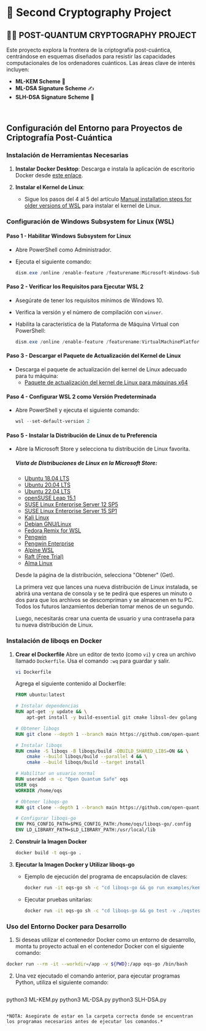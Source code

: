 # 🔐 Second Cryptography Project

## 🕵️‍♂️ POST-QUANTUM CRYPTOGRAPHY PROJECT

Este proyecto explora la frontera de la criptografía post-cuántica, centrándose en esquemas diseñados para resistir las capacidades computacionales de los ordenadores cuánticos. Las áreas clave de interés incluyen:

- **ML-KEM Scheme** 🧩
- **ML-DSA Signature Scheme** ✍️
- **SLH-DSA Signature Scheme** 📜

&nbsp;
## Configuración del Entorno para Proyectos de Criptografía Post-Cuántica

### Instalación de Herramientas Necesarias

1. **Instalar Docker Desktop**: Descarga e instala la aplicación de escritorio Docker desde [este enlace](https://www.docker.com/products/docker-desktop/).

2. **Instalar el Kernel de Linux**:
    - Sigue los pasos del 4 al 5 del artículo [Manual installation steps for older versions of WSL](https://learn.microsoft.com/en-us/windows/wsl/install-manual) para instalar el kernel de Linux.

### Configuración de Windows Subsystem for Linux (WSL)

#### Paso 1 - Habilitar Windows Subsystem for Linux

- Abre PowerShell como Administrador.
- Ejecuta el siguiente comando:

  ```powershell
  dism.exe /online /enable-feature /featurename:Microsoft-Windows-Subsystem-Linux /all /norestart
  ```

#### Paso 2 - Verificar los Requisitos para Ejecutar WSL 2

- Asegúrate de tener los requisitos mínimos de Windows 10.
- Verifica la versión y el número de compilación con `winver`.
- Habilita la característica de la Plataforma de Máquina Virtual con PowerShell:

  ```powershell
  dism.exe /online /enable-feature /featurename:VirtualMachinePlatform /all /norestart
  ```

#### Paso 3 - Descargar el Paquete de Actualización del Kernel de Linux

- Descarga el paquete de actualización del kernel de Linux adecuado para tu máquina:
  - [Paquete de actualización del kernel de Linux para máquinas x64](https://wslstorestorage.blob.core.windows.net/wslblob/wsl_update_x64.msi)

#### Paso 4 - Configurar WSL 2 como Versión Predeterminada
- Abre PowerShell y ejecuta el siguiente comando:
  ```powershell
  wsl --set-default-version 2
  ```

#### Paso 5 - Instalar la Distribución de Linux de tu Preferencia

- Abre la Microsoft Store y selecciona tu distribución de Linux favorita.

  ##### Vista de Distribuciones de Linux en la Microsoft Store:

  - [Ubuntu 18.04 LTS](https://www.microsoft.com/store/apps/9N9TNGVNDL3Q)
  - [Ubuntu 20.04 LTS](https://www.microsoft.com/store/apps/9N6SVWS3RX71)
  - [Ubuntu 22.04 LTS](https://www.microsoft.com/store/apps/9PN20MSR04DW)
  - [openSUSE Leap 15.1](https://www.microsoft.com/store/apps/9NJFZK00FGKV)
  - [SUSE Linux Enterprise Server 12 SP5](https://www.microsoft.com/store/apps/9MZ0DJ7V4R0)
  - [SUSE Linux Enterprise Server 15 SP1](https://www.microsoft.com/store/apps/9NQVQDNF98Z7)
  - [Kali Linux](https://www.microsoft.com/store/apps/9PKR34TNCV07)
  - [Debian GNU/Linux](https://www.microsoft.com/store/apps/9MSVKQC78PK6)
  - [Fedora Remix for WSL](https://www.microsoft.com/store/apps/9N6GDM4K2HN1)
  - [Pengwin](https://www.microsoft.com/store/apps/9NV1GV1PXZ6P)
  - [Pengwin Enterprise](https://www.microsoft.com/store/apps/9NPXTS9K1FXP)
  - [Alpine WSL](https://www.microsoft.com/store/apps/9P804CRF0395)
  - [Raft (Free Trial)](https://www.microsoft.com/store/apps/9NSL5B1C5B8G)
  - [Alma Linux](https://www.microsoft.com/store/apps/9N3T9C7MSXG4)
  
  Desde la página de la distribución, selecciona "Obtener" (Get).
  
  La primera vez que lances una nueva distribución de Linux instalada, se abrirá una ventana de consola y se te pedirá que esperes un minuto o dos para que los archivos se descompriman y se almacenen en tu PC. Todos los futuros lanzamientos deberían tomar menos de un segundo.
  
  Luego, necesitarás crear una cuenta de usuario y una contraseña para tu nueva distribución de Linux.
  
### Instalación de liboqs en Docker
1. **Crear el Dockerfile**
  Abre un editor de texto (como `vi`) y crea un archivo llamado `Dockerfile`. Usa el comando `:wq` para guardar y salir.

    ```bash
    vi Dockerfile
    ```

    Agrega el siguiente contenido al Dockerfile:

    ```Dockerfile
    FROM ubuntu:latest

    # Instalar dependencias
    RUN apt-get -y update && \
        apt-get install -y build-essential git cmake libssl-dev golang

    # Obtener liboqs
    RUN git clone --depth 1 --branch main https://github.com/open-quantum-safe/liboqs

    # Instalar liboqs
    RUN cmake -S liboqs -B liboqs/build -DBUILD_SHARED_LIBS=ON && \
        cmake --build liboqs/build --parallel 4 && \
        cmake --build liboqs/build --target install

    # Habilitar un usuario normal
    RUN useradd -m -c "Open Quantum Safe" oqs
    USER oqs
    WORKDIR /home/oqs

    # Obtener liboqs-go
    RUN git clone --depth 1 --branch main https://github.com/open-quantum-safe/liboqs-go.git

    # Configurar liboqs-go
    ENV PKG_CONFIG_PATH=$PKG_CONFIG_PATH:/home/oqs/liboqs-go/.config
    ENV LD_LIBRARY_PATH=$LD_LIBRARY_PATH:/usr/local/lib
    ```

2. **Construir la Imagen Docker**

    ```bash
    docker build -t oqs-go .
    ```

3. **Ejecutar la Imagen Docker y Utilizar liboqs-go**

    - Ejemplo de ejecución del programa de encapsulación de claves:

      ```bash
      docker run -it oqs-go sh -c "cd liboqs-go && go run examples/kem/kem.go"
      ```

    - Ejecutar pruebas unitarias:

      ```bash
      docker run -it oqs-go sh -c "cd liboqs-go && go test -v ./oqstests"
      ```

### Uso del Entorno Docker para Desarrollo

1. Si deseas utilizar el contenedor Docker como un entorno de desarrollo, monta tu proyecto actual en el contenedor Docker con el siguiente comando:

  ```bash
  docker run --rm -it --workdir=/app -v ${PWD}:/app oqs-go /bin/bash
  ```

2. Una vez ejecutado el comando anterior, para ejecutar programas Python, utiliza el siguiente comando:

    ```bash
  python3 ML-KEM.py
  python3 ML-DSA.py
  python3 SLH-DSA.py
  ```

  *NOTA: Asegúrate de estar en la carpeta correcta donde se encuentran los programas necesarios antes de ejecutar los comandos.*
